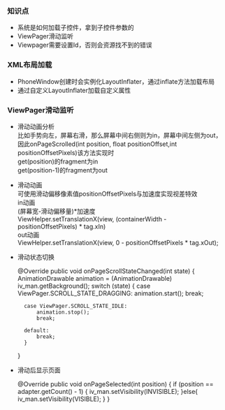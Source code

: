 ### 知识点

- 系统是如何加载子控件，拿到子控件参数的  
- ViewPager滑动监听
- Viewpager需要设置Id，否则会资源找不到的错误 

### XML布局加载

- PhoneWindow创建时会实例化LayoutInflater，通过inflate方法加载布局  
- 通过自定义LayoutInflater加载自定义属性  

### ViewPager滑动监听  

- 滑动动画分析  
比如手势向左，屏幕右滑，那么屏幕中间右侧则为in，屏幕中间左侧为out，因此onPageScrolled(int position, float positionOffset,int positionOffsetPixels)该方法实现时   
get(position)的fragment为in  
get(position-1)的fragment为out  

- 滑动动画  
可使用滑动偏移像素值positionOffsetPixels与加速度实现视差特效  
in动画  
(屏幕宽-滑动偏移量)*加速度  
ViewHelper.setTranslationX(view, (containerWidth - positionOffsetPixels) * tag.xIn)  
out动画   
ViewHelper.setTranslationX(view, 0 - positionOffsetPixels * tag.xOut);

- 滑动状态切换  

    @Override
	public void onPageScrollStateChanged(int state) {
		AnimationDrawable animation = (AnimationDrawable) iv_man.getBackground();
		switch (state) {
		case ViewPager.SCROLL_STATE_DRAGGING:
			animation.start();
			break;
			
		case ViewPager.SCROLL_STATE_IDLE:
			animation.stop();
			break;
			
		default:
			break;
		}
	}

- 滑动后显示页面  

	@Override
	public void onPageSelected(int position) {
		if (position == adapter.getCount() - 1) {
			iv_man.setVisibility(INVISIBLE);
		}else{
			iv_man.setVisibility(VISIBLE);
		}
	}    


